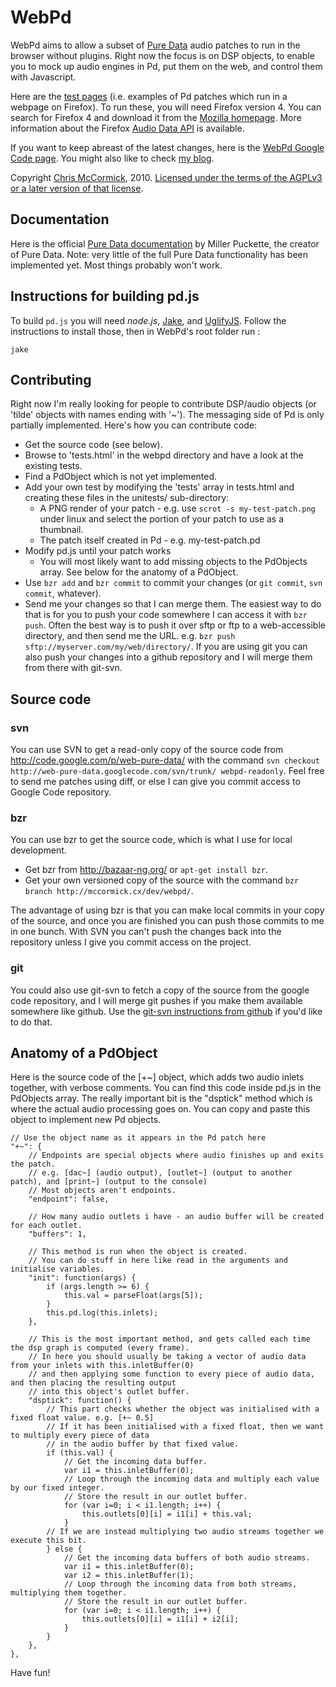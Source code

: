 WebPd
=====

WebPd aims to allow a subset of [Pure Data](http://crca.ucsd.edu/~msp/software.html) audio patches to run in the browser without plugins. Right now the focus is on DSP objects, to enable you to mock up audio engines in Pd, put them on the web, and control them with Javascript.

Here are the [test pages](tests) (i.e. examples of Pd patches which run in a webpage on Firefox). To run these, you will need Firefox version 4. You can search for Firefox 4 and download it from the [Mozilla homepage](http://www.mozilla.org/). More information about the Firefox [Audio Data API](https://wiki.mozilla.org/Audio_Data_API) is available.

If you want to keep abreast of the latest changes, here is the [WebPd Google Code page](http://code.google.com/p/web-pure-data). You might also like to check [my blog](http://mccormick.cx/news).

Copyright [Chris McCormick](http://mccormick.cx/), 2010. [Licensed under the terms of the AGPLv3 or a later version of that license](COPYING).

Documentation
-------------

Here is the official [Pure Data documentation](http://crca.ucsd.edu/~msp/Pd_documentation/index.htm) by Miller Puckette, the creator of Pure Data. Note: very little of the full Pure Data functionality has been implemented yet. Most things probably won't work.

Instructions for building pd.js
--------------------------------

To build `pd.js` you will need *node.js*, [Jake](https://github.com/mde/jake), and [UglifyJS](https://github.com/mishoo/UglifyJS/).
Follow the instructions to install those, then in WebPd's root folder run :

    jake

Contributing
------------

Right now I'm really looking for people to contribute DSP/audio objects (or 'tilde' objects with names ending with '~'). The messaging side of Pd is only partially implemented. Here's how you can contribute code:

 * Get the source code (see below).
 * Browse to 'tests.html' in the webpd directory and have a look at the existing tests.
 * Find a PdObject which is not yet implemented.
 * Add your own test by modifying the 'tests' array in tests.html and creating these files in the unitests/ sub-directory:
	* A PNG render of your patch - e.g. use `scrot -s my-test-patch.png` under linux and select the portion of your patch to use as a thumbnail.
	* The patch itself created in Pd - e.g. my-test-patch.pd
 * Modify pd.js until your patch works
   * You will most likely want to add missing objects to the PdObjects array. See below for the anatomy of a PdObject.
 * Use `bzr add` and `bzr commit` to commit your changes (or `git commit`, `svn commit`, whatever).
 * Send me your changes so that I can merge them. The easiest way to do that is for you to push your code somewhere I can access it with `bzr push`. Often the best way is to push it over sftp or ftp to a web-accessible directory, and then send me the URL. e.g. `bzr push sftp://myserver.com/my/web/directory/`. If you are using git you can also push your changes into a github repository and I will merge them from there with git-svn.

Source code
-----------

### svn ###

You can use SVN to get a read-only copy of the source code from <http://code.google.com/p/web-pure-data/> with the command `svn checkout http://web-pure-data.googlecode.com/svn/trunk/ webpd-readonly`. Feel free to send me patches using diff, or else I can give you commit access to Google Code repository.

### bzr ###

You can use bzr to get the source code, which is what I use for local development.

 * Get bzr from <http://bazaar-ng.org/> or `apt-get install bzr`.
 * Get your own versioned copy of the source with the command `bzr branch http://mccormick.cx/dev/webpd/`.

The advantage of using bzr is that you can make local commits in your copy of the source, and once you are finished you can push those commits to me in one bunch. With SVN you can't push the changes back into the repository unless I give you commit access on the project.

### git ###

You could also use git-svn to fetch a copy of the source from the google code repository, and I will merge git pushes if you make them available somewhere like github. Use the [git-svn instructions from github](http://github.com/guides/import-from-subversion) if you'd like to do that.

Anatomy of a PdObject
---------------------

Here is the source code of the [+~] object, which adds two audio inlets together, with verbose comments. You can find this code inside pd.js in the PdObjects array. The really important bit is the "dsptick" method which is where the actual audio processing goes on. You can copy and paste this object to implement new Pd objects.

	// Use the object name as it appears in the Pd patch here
	"+~": {
		// Endpoints are special objects where audio finishes up and exits the patch.
		// e.g. [dac~] (audio output), [outlet~] (output to another patch), and [print~] (output to the console)
		// Most objects aren't endpoints.
		"endpoint": false,
		
		// How many audio outlets i have - an audio buffer will be created for each outlet.
		"buffers": 1,
		
		// This method is run when the object is created.
		// You can do stuff in here like read in the arguments and initialise variables.
		"init": function(args) {
			if (args.length >= 6) {
				this.val = parseFloat(args[5]);
			}
			this.pd.log(this.inlets);
		},
		
		// This is the most important method, and gets called each time the dsp graph is computed (every frame).
		// In here you should usually be taking a vector of audio data from your inlets with this.inletBuffer(0)
		// and then applying some function to every piece of audio data, and then placing the resulting output
		// into this object's outlet buffer.
		"dsptick": function() {
			// This part checks whether the object was initialised with a fixed float value. e.g. [+~ 0.5]
			// If it has been initialised with a fixed float, then we want to multiply every piece of data
			// in the audio buffer by that fixed value.
			if (this.val) {
				// Get the incoming data buffer.
				var i1 = this.inletBuffer(0);
				// Loop through the incoming data and multiply each value by our fixed integer.
				// Store the result in our outlet buffer.
				for (var i=0; i < i1.length; i++) {
					this.outlets[0][i] = i1[i] + this.val;
				}
			// If we are instead multiplying two audio streams together we execute this bit.
			} else {
				// Get the incoming data buffers of both audio streams.
				var i1 = this.inletBuffer(0);
				var i2 = this.inletBuffer(1);
				// Loop through the incoming data from both streams, multiplying them together.
				// Store the result in our outlet buffer.
				for (var i=0; i < i1.length; i++) {
					this.outlets[0][i] = i1[i] + i2[i];
				}
			}
		},
	},

Have fun!
